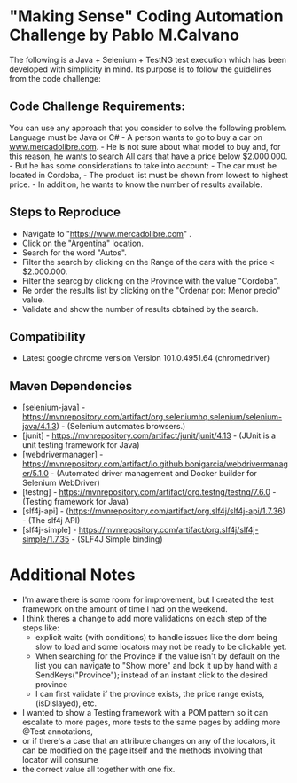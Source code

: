 # "Making Sense" Coding Automation Challenge by Pablo M.Calvano
The following is a Java + Selenium + TestNG test execution which has been developed with simplicity in mind. Its purpose is to follow the guidelines from the code challenge:


## Code Challenge Requirements:
You can use any approach that you consider to solve the following problem. Language must be Java or C# 
	- A person wants to go to buy a car on www.mercadolibre.com.
	- He is not sure about what model to buy and, for this reason, he wants to search All cars that have a price below $2.000.000.  
	- But he has some considerations to take into account: 
		- The car must be located in Cordoba,
		- The product list must be shown from lowest to highest price. 
	- In addition, he wants to know the number of results available.


## Steps to Reproduce
- Navigate to "https://www.mercadolibre.com" .
- Click on the "Argentina" location.
- Search for the word "Autos".
- Filter the search by clicking on the Range of the cars with the price < $2.000.000.
- Filter the searcg by clicking on the Province with the value "Cordoba".
- Re order the results list by clicking on the "Ordenar por: Menor precio" value.
- Validate and show the number of results obtained by the search.

## Compatibility
- Latest google chrome version Version 101.0.4951.64 (chromedriver)


## Maven Dependencies
- [selenium-java] - https://mvnrepository.com/artifact/org.seleniumhq.selenium/selenium-java/4.1.3) - (Selenium automates browsers.)
- [junit] - https://mvnrepository.com/artifact/junit/junit/4.13 - (JUnit is a unit testing framework for Java)
- [webdrivermanager] - https://mvnrepository.com/artifact/io.github.bonigarcia/webdrivermanager/5.1.0 -  (Automated driver management and Docker builder for Selenium WebDriver)
- [testng] -  https://mvnrepository.com/artifact/org.testng/testng/7.6.0 - (Testing framework for Java)
- [slf4j-api] - (https://mvnrepository.com/artifact/org.slf4j/slf4j-api/1.7.36) -  (The slf4j API)
- [slf4j-simple] - https://mvnrepository.com/artifact/org.slf4j/slf4j-simple/1.7.35 - (SLF4J Simple binding)
 


# Additional Notes
- I'm aware there is some room for improvement, but I created the test framework on the amount of time I had on the weekend.
- I think theres a change to add more validations on each step of the steps like:
    - explicit waits (with conditions) to handle issues like the dom being slow to load and some locators may not be ready to be clickable yet.
    - When searching for the Province if the value isn't by default on the list you can navigate to "Show more" and look it up by hand with a SendKeys("Province"); instead of an instant click to the desired province
    - I can first validate if the province exists, the price range exists,(isDislayed), etc.
- I wanted to show a Testing framework with a POM pattern so it can escalate to more pages, more tests to the same pages by adding more @Test annotations,
- or if there's a case that an attribute changes on any of the locators, it can be modified on the page itself and the methods involving that locator will consume
- the correct value all together with one fix. 
